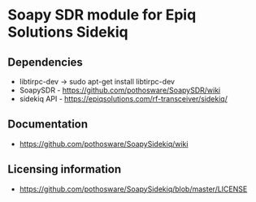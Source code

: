 # Soapy SDR module for Epiq Solutions Sidekiq

## Dependencies
* libtirpc-dev -> sudo apt-get install libtirpc-dev
* SoapySDR - https://github.com/pothosware/SoapySDR/wiki
* sidekiq API - https://epiqsolutions.com/rf-transceiver/sidekiq/

## Documentation

* https://github.com/pothosware/SoapySidekiq/wiki

## Licensing information

* https://github.com/pothosware/SoapySidekiq/blob/master/LICENSE
